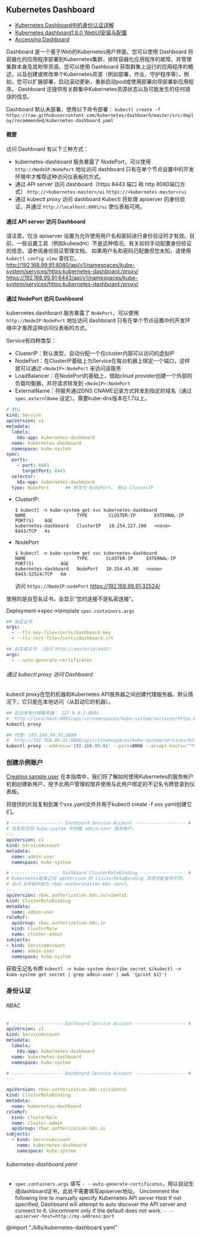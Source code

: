 ## Kubernetes Dashboard
* [Kubernetes Dashboard中的身份认证详解](https://jimmysong.io/posts/kubernetes-dashboard-upgrade/)
* [Kubernetes dashboard1.8.0 WebUI安装与配置](http://blog.csdn.net/A632189007/article/details/78840971)
* [Accessing Dashboard](https://github.com/kubernetes/dashboard/wiki/Accessing-Dashboard---1.7.X-and-above)

Dashboard 是一个基于Web的Kubernetes用户界面。您可以使用 Dashboard 将容器化的应用程序部署到Kubernetes集群，排除容器化应用程序的故障，并管理集群本身及其附带资源。您可以使用 Dashboard 获取群集上运行的应用程序的概述，以及创建或修改单个Kubernetes资源（例如部署，作业，守护程序等）。例如，您可以扩展部署，启动滚动更新，重新启动pod或使用部署向导部署新应用程序。
Dashboard 还提供有关群集中Kubernetes资源状态以及可能发生的任何错误的信息。

Dashboard 默认未部署，使用以下命令部署：
`kubectl create -f https://raw.githubusercontent.com/kubernetes/dashboard/master/src/deploy/recommended/kubernetes-dashboard.yaml`

#### 概要
访问 Dashboard 有以下三种方式：
* kubernetes-dashboard 服务暴露了 NodePort，可以使用 `http://NodeIP:NodePort` 地址访问 dashboard
  只有在单个节点设置中的开发环境中才推荐这种访问仪表板的方式。
* 通过 API server 访问 dashboard（https 6443 端口 和 http 8080端口方式）
  `http://<kubernetes-master>/ui`
  `https://<kubernetes-master>/ui`
* 通过 kubectl proxy 访问 dashboard
  Kubectl 将处理 apiserver 的身份验证，并通过 `http://localhost:8001/ui` 使仪表板可用。

#### 通过 API server 访问 Dashboard
请注意，仅当 apiserver 设置为允许使用用户名和密码进行身份验证时才有效。目前，一些设置工具（例如kubeadm）不是这种情况。有关如何手动配置身份验证的信息，请参阅身份验证管理文档。
如果用户名和密码已配置但您未知，请使用 `kubectl config view` 查找它。
http://192.168.99.91:8080/api/v1/namespaces/kube-system/services/https:kubernetes-dashboard:/proxy/
https://192.168.99.91:6443/api/v1/namespaces/kube-system/services/https:kubernetes-dashboard:/proxy/


####  通过 NodePort 访问 Dashboard 
kubernetes dashboard 服务暴露了 `NodePort`，可以使用 `http://NodeIP:NodePort` 地址访问 dashboard
只有在单个节点设置中的开发环境中才推荐这种访问仪表板的方式。

Service有四种类型：
* ClusterIP：默认类型，自动分配一个仅cluster内部可以访问的虚拟IP 
* NodePort：在ClusterIP基础上为Service在每台机器上绑定一个端口，这样就可以通过 `<NodeIP>:NodePort` 来访问该服务
* LoadBalancer：在NodePort的基础上，借助cloud provider创建一个外部的负载均衡器，并将请求转发到 `<NodeIP>:NodePort` 
* ExternalName：将服务通过DNS CNAME记录方式转发到指定的域名（通过 `spec.externlName` 设定）。需要kube-dns版本在1.7以上。

```yaml
# 默认
kind: Service
apiVersion: v1
metadata:
  labels:
    k8s-app: kubernetes-dashboard
  name: kubernetes-dashboard
  namespace: kube-system
spec:
  ports:
    - port: 8443
      targetPort: 8443
  selector:
    k8s-app: kubernetes-dashboard
  type: NodePort      ## 修改为 NodePort， 默认 ClusterIP
```

* ClusterIP: 
  ```
  $ kubectl -n kube-system get svc kubernetes-dashboard
  NAME                   TYPE        CLUSTER-IP       EXTERNAL-IP   PORT(S)    AGE
  kubernetes-dashboard   ClusterIP   10.254.227.100   <none>        8443/TCP   4s
  ```
* NodePort 
  ```
  $ kubectl -n kube-system get svc kubernetes-dashboard
  NAME                   TYPE       CLUSTER-IP     EXTERNAL-IP   PORT(S)          AGE
  kubernetes-dashboard   NodePort   10.254.45.98   <none>        8443:32524/TCP   6m
  ```
  访问 `https://NodeIP:nodePort`
  https://192.168.99.91:32524/

使用的是自签名证书。会显示“您的连接不是私密连接”。

Deployment->spec->template
`spec.containers.args`
```yaml
## 指定证书
args:
  - --tls-key-file=/certs/dashboard.key
  - --tls-cert-file=/certs/dashboard.crt

## 自生成证书 （访问 http://masterip:6443）
args:
  - --auto-generate-certificates
```



###### 通过 kubectl proxy 访问 Dashboard
kubectl proxy在您的机器和Kubernetes API服务器之间创建代理服务器。默认情况下，它只能在本地访问（从启动它的机器）。
```bash
## 启动本地代理服务器： 127.0.0.1:8001
#  http://localhost:8001/api/v1/namespaces/kube-system/services/https:kubernetes-dashboard:/proxy/
kubectl proxy

## 代理: 192.168.99.91:8086
#  http://192.168.99.91:8086/api/v1/namespaces/kube-system/services/https:kubernetes-dashboard:/proxy/
kubectl proxy --address='192.168.99.91' --port=8086 --accept-hosts='^*$'
```


### 创建示例账户
[Creating sample user](https://github.com/kubernetes/dashboard/wiki/Creating-sample-user)
在本指南中，我们将了解如何使用Kubernetes的服务帐户机制创建新用户，授予此用户管理权限并使用与此用户绑定的不记名令牌登录到仪表板。

将提供的片段复制到某个xxx.yaml文件并用于kubectl create -f xxx.yaml创建它们。

```yaml
# ------------------- Dashboard Service Account ------------------- #
# 在名称空间 kube-system 中创建 admin-user 服务帐户。
---
apiVersion: v1
kind: ServiceAccount
metadata:
  name: admin-user
  namespace: kube-system

# ------------------ Dashboard ClusterRoleBinding ----------------- #
# Kubernetes版本之间 apiVersion 的 ClusterRoleBinding 资源可能有所不同。
# 从v1.8开始升级为 rbac.authorization.k8s.io/v1。
---
apiVersion: rbac.authorization.k8s.io/v1beta1
kind: ClusterRoleBinding
metadata:
  name: admin-user
roleRef:
  apiGroup: rbac.authorization.k8s.io
  kind: ClusterRole
  name: cluster-admin
subjects:
- kind: ServiceAccount
  name: admin-user
  namespace: kube-system
```

获取无记名令牌
`kubectl -n kube-system describe secret $(kubectl -n kube-system get secret | grep admin-user | awk '{print $1}')`


### 身份认证

###### RBAC
```yaml
# ------------------- Dashboard Service Account ------------------- #
apiVersion: v1
kind: ServiceAccount
metadata:
  labels:
    k8s-app: kubernetes-dashboard
  name: kubernetes-dashboard
  namespace: kube-system

# ------------------- Dashboard Service Account ------------------- #
---

apiVersion: rbac.authorization.k8s.io/v1beta1
kind: ClusterRoleBinding
metadata:
  name: kubernetes-dashboard
roleRef:
  kind: ClusterRole
  name: cluster-admin
  apiGroup: rbac.authorization.k8s.io
subjects:
  - kind: ServiceAccount
    name: kubernetes-dashboard
    namespace: kube-system
```


###### kubernetes-dashboard.yaml
* `spec.containers.args`
  填写 `- --auto-generate-certificates`，用以自动生成dashboard证书，此处不需要填写apiserver地址。
  Uncomment the following line to manually specify Kubernetes API server Host If not specified, Dashboard will attempt to auto discover the API server and connect to it. Uncomment only if the default does not work.
  `- --apiserver-host=http://my-address:port`


@import "./k8s/kubernetes-dashboard.yaml"